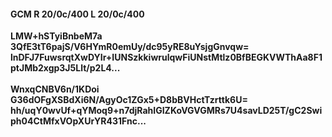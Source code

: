 #### GCM R 20/0c/400 L 20/0c/400
**LMW+hSTyiBnbeM7a**<br/>**3QfE3tT6pajS/V6HYmR0emUy/dc95yRE8uYsjgGnvqw=**<br/>**lnDFJ7FuwsrqtXwDYIr+IUNSzkkiwrulqwFiUNstMtlz0BfBEGKVWThAa8F1ptJMb2xgp3J5Llt/p2L4...**<br/><br/>
**WnxqCNBV6n/1KDoi**<br/>**G36dOFgXSBdXi6N/AgyOc1ZGx5+D8bBVHctTzrttk6U=**<br/>**hh/uqY0wvUf+qYMoq9+n7djRahIGIZKoVGVGMRs7U4savLD25T/gC2Swiph04CtMfxVOpXUrYR431Fnc...**